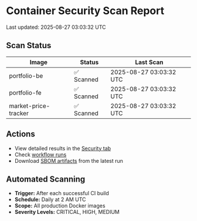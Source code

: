 # Container Security Scan Report

Last updated: 2025-08-27 03:03:32 UTC

## Scan Status

| Image | Status | Last Scan |
|-------|--------|-----------|
| portfolio-be | ✅ Scanned | 2025-08-27 03:03:32 UTC |
| portfolio-fe | ✅ Scanned | 2025-08-27 03:03:32 UTC |
| market-price-tracker | ✅ Scanned | 2025-08-27 03:03:32 UTC |

## Actions

- View detailed results in the [Security tab](https://github.com/ktenman/portfolio/security/code-scanning)
- Check [workflow runs](https://github.com/ktenman/portfolio/actions/workflows/trivy-scan.yml)
- Download [SBOM artifacts](https://github.com/ktenman/portfolio/actions/workflows/trivy-scan.yml) from the latest run

## Automated Scanning

- **Trigger:** After each successful CI build
- **Schedule:** Daily at 2 AM UTC
- **Scope:** All production Docker images
- **Severity Levels:** CRITICAL, HIGH, MEDIUM

